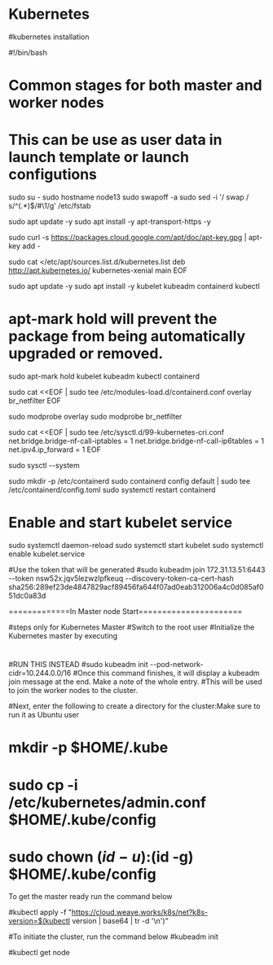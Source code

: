 # Kubernetes
#kubernetes installation

#!/bin/bash
# Common stages for both master and worker nodes
# This can be use as user data in launch template or launch configutions
sudo su -
sudo hostname node13
sudo swapoff -a
sudo sed -i '/ swap / s/^\(.*\)$/#\1/g' /etc/fstab

sudo apt update -y
sudo apt install -y apt-transport-https -y

sudo curl -s https://packages.cloud.google.com/apt/doc/apt-key.gpg | apt-key add -

sudo cat <<EOF >/etc/apt/sources.list.d/kubernetes.list
deb http://apt.kubernetes.io/ kubernetes-xenial main
EOF

sudo apt update -y
sudo apt install -y kubelet kubeadm containerd kubectl
# apt-mark hold will prevent the package from being automatically upgraded or removed.

sudo apt-mark hold kubelet kubeadm kubectl containerd

sudo cat <<EOF | sudo tee /etc/modules-load.d/containerd.conf
overlay
br_netfilter
EOF

sudo modprobe overlay
sudo modprobe br_netfilter

sudo cat <<EOF | sudo tee /etc/sysctl.d/99-kubernetes-cri.conf
net.bridge.bridge-nf-call-iptables = 1
net.bridge.bridge-nf-call-ip6tables = 1
net.ipv4.ip_forward = 1
EOF

sudo sysctl --system

sudo mkdir -p /etc/containerd
sudo containerd config default | sudo tee /etc/containerd/config.toml
sudo systemctl restart containerd

# Enable and start kubelet service
sudo systemctl daemon-reload
sudo systemctl start kubelet
sudo systemctl enable kubelet.service


#Use the token that will be generated
#sudo kubeadm join 172.31.13.51:6443 --token nsw52x.jqv5lezwzlpfkeuq --discovery-token-ca-cert-hash sha256:289ef23de4847829acf89456fa644f07ad0eab312006a4c0d085af051dc0a83d


=============In Master node Start======================

#steps only for Kubernetes Master
   #Switch to the root user 
   #Initialize the Kubernetes master by executing
   #
 
#RUN THIS INSTEAD
#sudo kubeadm init --pod-network-cidr=10.244.0.0/16
#Once this command finishes, it will display a kubeadm join message at the end. Make a note of the whole entry. 
#This will be used to join the worker nodes to the cluster.

#Next, enter the following to create a directory for the cluster:Make sure to run it as Ubuntu user

# mkdir -p $HOME/.kube
# sudo cp -i /etc/kubernetes/admin.conf $HOME/.kube/config
#  sudo chown $(id -u):$(id -g) $HOME/.kube/config

To get the master ready run the command below

#kubectl apply -f "https://cloud.weave.works/k8s/net?k8s-version=$(kubectl version | base64 | tr -d '\n')"

#To initiate the cluster, run the command below
#kubeadm init  
   
 #kubectl get node
   


